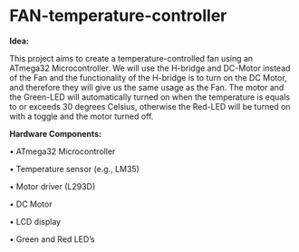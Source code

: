 # FAN-temperature-controller

**Idea:**

This project aims to create a temperature-controlled fan using an ATmega32 Microcontroller. We will use the  H-bridge and DC-Motor instead of the Fan and the functionality of the H-bridge is to turn on the DC Motor, and therefore they will give us the same usage as the Fan. The motor and the Green-LED will automatically turned on when the temperature is equals to or exceeds 30 degrees Celsius, otherwise the Red-LED will be turned on with a toggle and the motor turned off.

**Hardware Components:**

• ATmega32 Microcontroller

• Temperature sensor (e.g., LM35)

• Motor driver (L293D)

• DC Motor

• LCD display

• Green and Red LED’s
